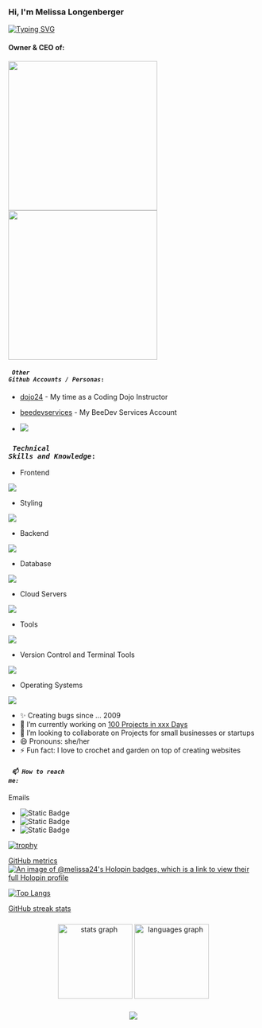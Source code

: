 ### Hi, I'm Melissa Longenberger

[![Typing SVG](https://readme-typing-svg.demolab.com?font=Fira+Code&size=24&pause=1000&color=B6A04F&random=false&width=535&lines=Full+Stack+Developer+and+Educator;Small+business+Owner)](https://git.io/typing-svg)

#### Owner & CEO of:
<a href="https://beedev-services.com"><img src="https://images.thehive-services.com/beeDevServices/Logo_2.png" width="300" /></a>
<a href="https://techbyte-learning.com"><img src="https://images.thehive-services.com/techByteLearning/title04-01.png" width="300" /></a>

#### <code> _**Other Github Accounts / Personas**_: </code>
- <a href="https://github.com/dojo-24">dojo24</a> - My time as a Coding Dojo Instructor
- <a href="https??github.com/beedevservices">beedevservices</a> - My BeeDev Services Account

- <img src="https://www.codewars.com/users/melissa-24/badges/small" />

### <code> _**Technical Skills and Knowledge**_: </code>

- Frontend
<p align="left">
  <a href="https://skillicons.dev">
    <img src="https://skillicons.dev/icons?i=html,js,jquery,react,vite,nextjs,redux,pug,md" />
  </a>
</p>

- Styling
<p align="left">
  <a href="https://skillicons.dev">
    <img src="https://skillicons.dev/icons?i=css,less,tailwind,materialui,styledcomponents,sass" />
  </a>
</p>

- Backend
<p align="left">
  <a href="https://skillicons.dev">
    <img src="https://skillicons.dev/icons?i=nodejs,py,django,java,eclipse,spring,flask,fastapi,express,cs,dotnet,regex" />
  </a>
</p>

- Database
<p align="left">
  <a href="https://skillicons.dev">
    <img src="https://skillicons.dev/icons?i=mysql,postgresql,sqlite,mongodb" />
  </a>
</p>

- Cloud Servers
<p align="left">
  <a href="https://skillicons.dev">
    <img src="https://skillicons.dev/icons?i=azure,aws,cloudflare,heroku,netlify,vercel" />
  </a>
</p>

- Tools
<p align="left">
  <a href="https://skillicons.dev">
    <img src="https://skillicons.dev/icons?i=figma,vscode,postman,codepen,replit,discord,discordjs,cypress,devto,notion,npm,obsidian" />
  </a>
</p>

- Version Control and Terminal Tools
<p align="left">
  <a href="https://skillicons.dev">
    <img src="https://skillicons.dev/icons?i=git,github,githubactions,bitbucket,gitlab,bash,powershell,vim,nginx" />
  </a>
</p>

- Operating Systems
<p align="left">
  <a href="https://skillicons.dev">
    <img src="https://skillicons.dev/icons?i=apple,windows,linux,ubuntu" />
  </a>
</p>


- ✨ Creating bugs since ... 2009
- 🔭 I’m currently working on [100 Projects in xxx Days](https://100project100days.vercel.app/)
- 👯 I’m looking to collaborate on Projects for small businesses or startups
- 😄 Pronouns: she/her 
- ⚡ Fun fact: I love to crochet and garden on top of creating websites


#### <code> _**📫 How to reach me:**_ </code>
Emails
-   ![Static Badge](https://img.shields.io/badge/gmail-melissalongenberger24%40gmail.com-blue)
-   ![Static Badge](https://img.shields.io/badge/business-beedev.services%40gmail.com-bue)
-   ![Static Badge](https://img.shields.io/badge/business-techbyte.learning%40gmail.com-bue)



[![trophy](https://github-profile-trophy.vercel.app/?username=melissa-24)](https://github.com/ryo-ma/github-profile-trophy)

[GitHub metrics](https://metrics.lecoq.io/insights/melissa-24)
[![An image of @melissa24's Holopin badges, which is a link to view their full Holopin profile](https://holopin.me/melissa24)](https://holopin.io/@melissa24)

[![Top Langs](https://github-readme-stats.vercel.app/api/top-langs/?username=melissa-24)](https://github.com/anuraghazra/github-readme-stats)

[GitHub streak stats](https://github-readme-streak-stats.herokuapp.com/?user=melissa-24)  

###

<div align="center">
  <img src="https://github-readme-stats.vercel.app/api?username=melissa-24&hide_title=false&hide_rank=false&show_icons=true&include_all_commits=true&count_private=true&disable_animations=false&theme=dracula&locale=en&hide_border=false&order=1" height="150" alt="stats graph"  />
  <img src="https://github-readme-stats.vercel.app/api/top-langs?username=melissa-24&locale=en&hide_title=false&layout=compact&card_width=320&langs_count=5&theme=dracula&hide_border=false&order=2" height="150" alt="languages graph"  />
</div>

###

<div align="center">
  <img src="https://profile-counter.glitch.me/melissa-24/count.svg?"  />
</div>
